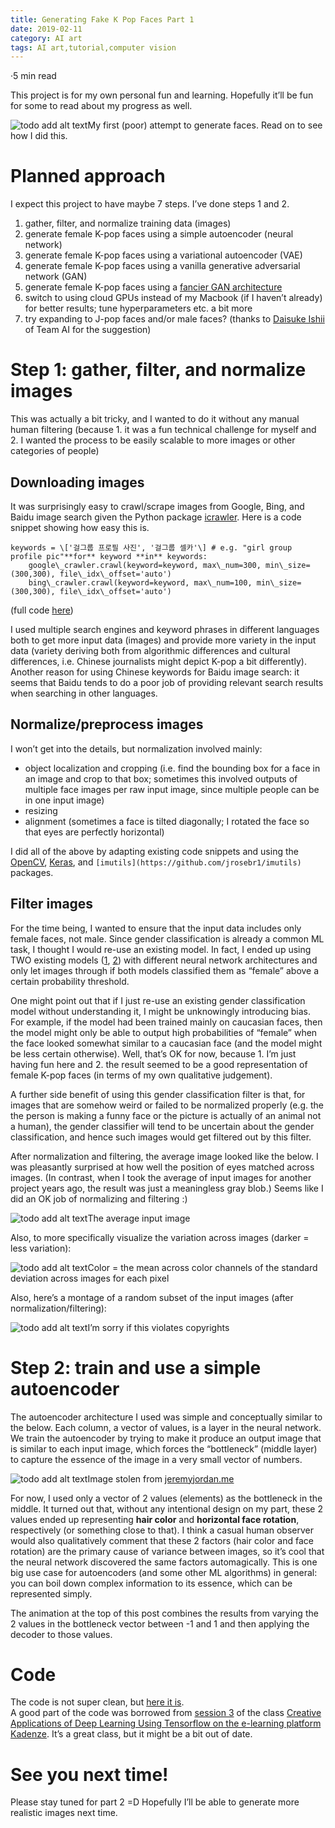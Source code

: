 ```yaml
---
title: Generating Fake K Pop Faces Part 1
date: 2019-02-11
category: AI art
tags: AI art,tutorial,computer vision
---
```



·5 min read


This project is for my own personal fun and learning. Hopefully it’ll be fun for some to read about my progress as well.

![todo add alt text](https://miro.medium.com/max/2000/1*b7Yy0V2cHo5n2yIZxlJMMw.gif)My first (poor) attempt to generate faces. Read on to see how I did this.

Planned approach
================

I expect this project to have maybe 7 steps. I’ve done steps 1 and 2.

1.  gather, filter, and normalize training data (images)
2.  generate female K-pop faces using a simple autoencoder (neural network)
3.  generate female K-pop faces using a variational autoencoder (VAE)
4.  generate female K-pop faces using a vanilla generative adversarial network (GAN)
5.  generate female K-pop faces using a [fancier GAN architecture](https://github.com/hindupuravinash/the-gan-zoo)
6.  switch to using cloud GPUs instead of my Macbook (if I haven’t already) for better results; tune hyperparameters etc. a bit more
7.  try expanding to J-pop faces and/or male faces? (thanks to [Daisuke Ishii](https://medium.com/@daisukeishii) of Team AI for the suggestion)

Step 1: gather, filter, and normalize images
============================================

This was actually a bit tricky, and I wanted to do it without any manual human filtering (because 1. it was a fun technical challenge for myself and 2. I wanted the process to be easily scalable to more images or other categories of people)

Downloading images
------------------

It was surprisingly easy to crawl/scrape images from Google, Bing, and Baidu image search given the Python package [icrawler](https://pypi.org/project/icrawler/). Here is a code snippet showing how easy this is.

```
keywords = \['걸그룹 프로필 사진', '걸그룹 셀카'\] # e.g. "girl group profile pic"**for** keyword **in** keywords:  
    google\_crawler.crawl(keyword=keyword, max\_num=300, min\_size=(300,300), file\_idx\_offset='auto')  
    bing\_crawler.crawl(keyword=keyword, max\_num=100, min\_size=(300,300), file\_idx\_offset='auto')
```

(full code [here](https://github.com/peacej/CADL/blob/master/kpop-faces/scrape_kpop_images.ipynb))

I used multiple search engines and keyword phrases in different languages both to get more input data (images) and provide more variety in the input data (variety deriving both from algorithmic differences and cultural differences, i.e. Chinese journalists might depict K-pop a bit differently). Another reason for using Chinese keywords for Baidu image search: it seems that Baidu tends to do a poor job of providing relevant search results when searching in other languages.

Normalize/preprocess images
---------------------------

I won’t get into the details, but normalization involved mainly:

*   object localization and cropping (i.e. find the bounding box for a face in an image and crop to that box; sometimes this involved outputs of multiple face images per raw input image, since multiple people can be in one input image)
*   resizing
*   alignment (sometimes a face is tilted diagonally; I rotated the face so that eyes are perfectly horizontal)

I did all of the above by adapting existing code snippets and using the [OpenCV](https://opencv.org/), [Keras](https://keras.io/), and `[imutils](https://github.com/jrosebr1/imutils)` packages.

Filter images
-------------

For the time being, I wanted to ensure that the input data includes only female faces, not male. Since gender classification is already a common ML task, I thought I would re-use an existing model. In fact, I ended up using TWO existing models ([1](https://modeldepot.io/harshsikka/gender-classification), [2](https://github.com/oarriaga/face_classification/blob/master/trained_models/gender_models/gender_mini_XCEPTION.21-0.95.hdf5)) with different neural network architectures and only let images through if both models classified them as “female” above a certain probability threshold.

One might point out that if I just re-use an existing gender classification model without understanding it, I might be unknowingly introducing bias. For example, if the model had been trained mainly on caucasian faces, then the model might only be able to output high probabilities of “female” when the face looked somewhat similar to a caucasian face (and the model might be less certain otherwise). Well, that’s OK for now, because 1. I’m just having fun here and 2. the result seemed to be a good representation of female K-pop faces (in terms of my own qualitative judgement).

A further side benefit of using this gender classification filter is that, for images that are somehow weird or failed to be normalized properly (e.g. the the person is making a funny face or the picture is actually of an animal not a human), the gender classifier will tend to be uncertain about the gender classification, and hence such images would get filtered out by this filter.

After normalization and filtering, the average image looked like the below. I was pleasantly surprised at how well the position of eyes matched across images. (In contrast, when I took the average of input images for another project years ago, the result was just a meaningless gray blob.) Seems like I did an OK job of normalizing and filtering :)

![todo add alt text](https://miro.medium.com/max/2000/1*IC497K65IJlN4foz6DsMPg.png)The average input image

Also, to more specifically visualize the variation across images (darker = less variation):

![todo add alt text](https://miro.medium.com/max/2000/1*c7rKwRd9W2Zx7hFjHLkljg.png)Color = the mean across color channels of the standard deviation across images for each pixel

Also, here’s a montage of a random subset of the input images (after normalization/filtering):

![todo add alt text](https://miro.medium.com/max/20000/1*33bb0esPAC3JHVOU9PsZ1A.png)I’m sorry if this violates copyrights

**Step 2: train and use a simple autoencoder**
==============================================

The autoencoder architecture I used was simple and conceptually similar to the below. Each column, a vector of values, is a layer in the neural network. We train the autoencoder by trying to make it produce an output image that is similar to each input image, which forces the “bottleneck” (middle layer) to capture the essence of the image in a very small vector of numbers.

![todo add alt text](https://miro.medium.com/max/20000/0*H2au8b6rXfHwNSzp.png)Image stolen from [jeremyjordan.me](https://www.jeremyjordan.me/autoencoders/)

For now, I used only a vector of 2 values (elements) as the bottleneck in the middle. It turned out that, without any intentional design on my part, these 2 values ended up representing **hair color** and **horizontal face rotation**, respectively (or something close to that). I think a casual human observer would also qualitatively comment that these 2 factors (hair color and face rotation) are the primary cause of variance between images, so it’s cool that the neural network discovered the same factors automagically. This is one big use case for autoencoders (and some other ML algorithms) in general: you can boil down complex information to its essence, which can be represented simply.

The animation at the top of this post combines the results from varying the 2 values in the bottleneck vector between -1 and 1 and then applying the decoder to those values.

Code
====

The code is not super clean, but [here it is](https://github.com/peacej/CADL/tree/master/kpop-faces).  
A good part of the code was borrowed from [session 3](https://github.com/pkmital/CADL/tree/master/session-3) of the class [Creative Applications of Deep Learning Using Tensorflow on the e-learning platform Kadenze](https://www.kadenze.com/courses/creative-applications-of-deep-learning-with-tensorflow/info). It’s a great class, but it might be a bit out of date.

See you next time!
==================

Please stay tuned for part 2 =D Hopefully I’ll be able to generate more realistic images next time.